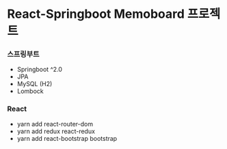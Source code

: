 # React-Springboot Memoboard 프로젝트

### 스프링부트

- Springboot ^2.0
- JPA
- MySQL (H2)
- Lombock

### React

- yarn add react-router-dom
- yarn add redux react-redux
- yarn add react-bootstrap bootstrap
